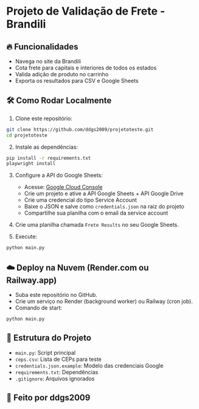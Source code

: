 # Projeto de Validação de Frete - Brandili

## 🔥 Funcionalidades
- Navega no site da Brandili
- Cota frete para capitais e interiores de todos os estados
- Valida adição de produto no carrinho
- Exporta os resultados para CSV e Google Sheets

## 🛠️ Como Rodar Localmente

1. Clone este repositório:

```bash
git clone https://github.com/ddgs2009/projetoteste.git
cd projetoteste
```

2. Instale as dependências:

```bash
pip install -r requirements.txt
playwright install
```

3. Configure a API do Google Sheets:
   - Acesse: [Google Cloud Console](https://console.cloud.google.com/)
   - Crie um projeto e ative a API Google Sheets + API Google Drive
   - Crie uma credencial do tipo Service Account
   - Baixe o JSON e salve como `credentials.json` na raiz do projeto
   - Compartilhe sua planilha com o email da service account

4. Crie uma planilha chamada `Frete Results` no seu Google Sheets.

5. Execute:

```bash
python main.py
```

## ☁️ Deploy na Nuvem (Render.com ou Railway.app)

- Suba este repositório no GitHub.
- Crie um serviço no Render (background worker) ou Railway (cron job).
- Comando de start:

```bash
python main.py
```

## 📄 Estrutura do Projeto

- `main.py`: Script principal
- `ceps.csv`: Lista de CEPs para teste
- `credentials.json.example`: Modelo das credenciais Google
- `requirements.txt`: Dependências
- `.gitignore`: Arquivos ignorados

## 🚀 Feito por ddgs2009